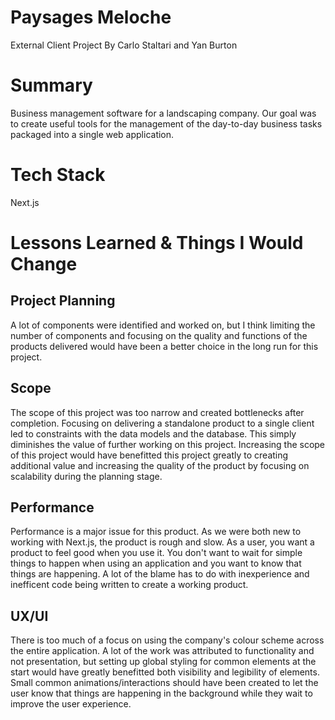 # Paysages Meloche
External Client Project
By Carlo Staltari and Yan Burton

# Summary
Business management software for a landscaping company.
Our goal was to create useful tools for the management of the day-to-day business tasks packaged into a single web application.

# Tech Stack
Next.js

# Lessons Learned & Things I Would Change
## Project Planning
A lot of components were identified and worked on, but I think limiting the number of components and focusing on the quality and functions of the products delivered would have been a better choice in the long run for this project.
## Scope
The scope of this project was too narrow and created bottlenecks after completion.
Focusing on delivering a standalone product to a single client led to constraints with the data models and the database.
This simply diminishes the value of further working on this project.
Increasing the scope of this project would have benefitted this project greatly to creating additional value and increasing the quality of the product by focusing on scalability during the planning stage.
## Performance
Performance is a major issue for this product. As we were both new to working with Next.js, the product is rough and slow.
As a user, you want a product to feel good when you use it. You don't want to wait for simple things to happen when using an application and you want to know that things are happening.
A lot of the blame has to do with inexperience and inefficent code being written to create a working product.
## UX/UI
There is too much of a focus on using the company's colour scheme across the entire application.
A lot of the work was attributed to functionality and not presentation, but setting up global styling for common elements at the start would have greatly benefitted both visibility and legibility of elements.
Small common animations/interactions should have been created to let the user know that things are happening in the background while they wait to improve the user experience.

